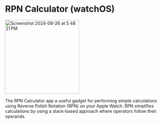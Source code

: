 # RPN Calculator (watchOS)

<img width="241" alt="Screenshot 2024-08-26 at 5 48 21 PM" src="https://github.com/user-attachments/assets/7d516a9f-c965-41d0-9f14-a9365871d119">

The RPN Calculator app a useful gadget for performing simple calculations using Reverse Polish Notation (RPN) on your Apple Watch. 
RPN simplifies calculations by using a stack-based approach where operators follow their operands. 
